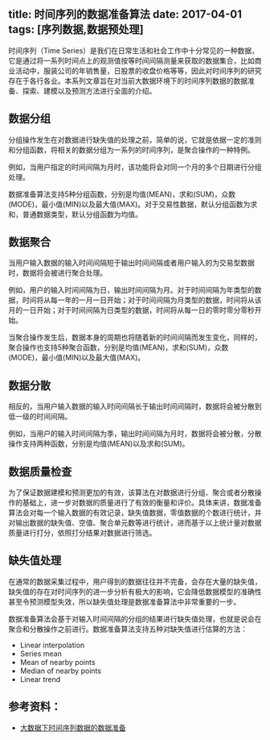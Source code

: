 title: 时间序列的数据准备算法
date: 2017-04-01
tags: [序列数据,数据预处理]
---
时间序列（Time Series）是我们在日常生活和社会工作中十分常见的一种数据，它是通过将一系列时间点上的观测值按等时间间隔测量来获取的数据集合，比如商业活动中，服装公司的年销售量，日股票的收盘价格等等，因此对时间序列的研究存在于各行各业。本系列文章旨在对当前大数据环境下的时间序列数据的数据准备、探索、建模以及预测方法进行全面的介绍。

<!--more-->
## 数据分组
分组操作发生在对数据进行缺失值的处理之前，简单的说，它就是依据一定的准则和分组函数，将相关的数据分组为一系列的时间序列，是聚合操作的一种特例。

例如，当用户指定的时间间隔为月时，该功能将会对同一个月的多个日期进行分组处理。

数据准备算法支持5种分组函数，分别是均值(MEAN)，求和(SUM)，众数(MODE)，最小值(MIN)以及最大值(MAX)。对于交易性数据，默认分组函数为求和，普通数据类型，默认分组函数为均值。

## 数据聚合
当用户输入数据的输入时间间隔短于输出时间间隔或者用户输入的为交易型数据时，数据将会被进行聚合处理。

例如，用户的输入时间间隔为日，输出时间间隔为月。对于时间间隔为年类型的数据，时间将从每一年的一月一日开始；对于时间间隔为月类型的数据，时间将从该月的一日开始；对于时间间隔为日类型的数据，时间将从每一日的零时零分零秒开始。

当聚合操作发生后，数据本身的周期也将随着新的时间间隔而发生变化，同样的，聚合操作也支持5种聚合函数，分别是均值(MEAN)，求和(SUM)，众数(MODE)，最小值(MIN)以及最大值(MAX)。

## 数据分散
相反的，当用户输入数据的输入时间间隔长于输出时间间隔时，数据将会被分散到低一级的时间间隔。

例如，当用户的输入时间间隔为季，输出时间间隔为月时，数据将会被分散，分散操作支持两种函数，分别是均值(MEAN)以及求和(SUM)。

## 数据质量检查
为了保证数据建模和预测更加的有效，该算法在对数据进行分组、聚合或者分散操作的基础上，进一步对数据的质量进行了有效的衡量和评价。具体来讲，数据准备算法会对每一个输入数据的有效记录，缺失值数据，零值数据的个数进行统计，并对输出数据的缺失值、空值、聚合单元数等进行统计，进而基于以上统计量对数据质量进行打分，依照打分结果对数据进行筛选。

## 缺失值处理
在通常的数据采集过程中，用户得到的数据往往并不完备，会存在大量的缺失值，缺失值的存在对时间序列的进一步分析有极大的影响，它会降低数据模型的准确性甚至令预测模型失效，所以缺失值处理是数据准备算法中非常重要的一步。

数据准备算法会基于对输入时间间隔的分组的结果进行缺失值处理，也就是说会在聚合和分散操作之前进行。数据准备算法支持五种对缺失值进行估算的方法：

+ Linear interpolation
+ Series mean
+ Mean of nearby points
+ Median of nearby points
+ Linear trend

## 参考资料：
- [大数据下时间序列数据的数据准备](https://www.ibm.com/developerworks/cn/analytics/library/ba-cn-bigdata-time-series-analysis1/index.html)